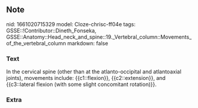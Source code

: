 ## Note
nid: 1661020715329
model: Cloze-chrisc-ff04e
tags: GSSE::!Contributor::Dineth_Fonseka, GSSE::Anatomy::Head_neck_and_spine::19._Vertebral_column::Movements_of_the_vertebral_column
markdown: false

### Text
<div>
  In the cervical spine (other than at the atlanto-occipital and
  atlantoaxial joints), movements include: {{c1::flexion}},
  {{c2::extension}}, and {{c3::lateral flexion (with some slight
  concomitant rotation)}}.
</div>

### Extra


